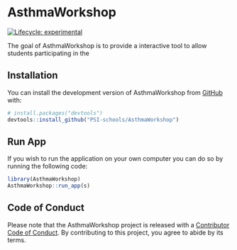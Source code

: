 
<!-- README.md is generated from README.Rmd. Please edit that file -->

# AsthmaWorkshop

<!-- badges: start -->

[![Lifecycle:
experimental](https://img.shields.io/badge/lifecycle-experimental-orange.svg)](https://lifecycle.r-lib.org/articles/stages.html#experimental)
<!-- badges: end -->

The goal of AsthmaWorkshop is to provide a interactive tool to allow
students participating in the

## Installation

You can install the development version of AsthmaWorkshop from
[GitHub](https://github.com/) with:

``` r
# install.packages("devtools")
devtools::install_github("PSI-schools/AsthmaWorkshop")
```

## Run App

If you wish to run the application on your own computer you can do so by
running the following code:

``` r
library(AsthmaWorkshop)
AsthmaWorkshop::run_app(s)
```

## Code of Conduct

Please note that the AsthmaWorkshop project is released with a
[Contributor Code of
Conduct](https://contributor-covenant.org/version/2/1/CODE_OF_CONDUCT.html).
By contributing to this project, you agree to abide by its terms.

